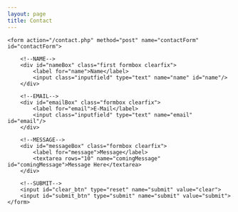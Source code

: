 ```yaml
---
layout: page
title: Contact
---
```


<div id="rightFormBox" class="clearfix">

	<form action="/contact.php" method="post" name="contactForm" id="contactForm">
												
		<!--NAME-->
		<div id="nameBox" class="first formbox clearfix">
			<label for="name">Name</label>
			<input class="inputfield" type="text" name="name" id="name"/>	
		</div>

		<!--EMAIL-->
		<div id="emailBox" class="formbox clearfix">
			<label for="email">E-Mail</label>
			<input class="inputfield" type="text" name="email" id="email"/>	
		</div>

		<!--MESSAGE-->
		<div id="messageBox" class="formbox clearfix">
			<label for="message">Message</label>
			<textarea rows="10" name="comingMessage" id="comingMessage">Message Here</textarea>
		</div>

		<!--SUBMIT-->
		<input id="clear_btn" type="reset" name="submit" value="clear"> 
		<input id="submit_btn" type="submit" name="submit" value="submit"> 
	</form>
</div>
